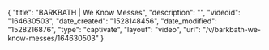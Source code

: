 {
    "title": "BARKBATH | We Know Messes",
    "description": "",
    "videoid": "164630503",
    "date_created": "1528148456",
    "date_modified": "1528216876",
    "type": "captivate",
    "layout": "video",
    "url": "\/v\/barkbath-we-know-messes\/164630503"
}